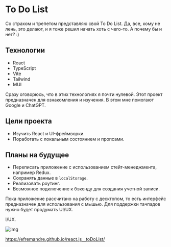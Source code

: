 # To Do List

Со страхом и трепетом представляю свой To Do List. Да, все, кому не лень, это делают, и я тоже решил начать хоть с чего-то. А почему бы и нет? :)

## Технологии

- React
- TypeScript
- Vite
- Tailwind
- MUI

Сразу оговорюсь, что в этих технологиях я почти нулевой. Этот проект предназначен для ознакомления и изучения. В этом мне помогают Google и ChatGPT.

## Цели проекта

- Изучить React и UI-фреймворки.
- Поработать с локальным состоянием и пропсами.

## Планы на будущее

- Переписать приложение с использованием стейт-менеджмента, например Redux.
- Сохранять данные в `localStorage`.
- Реализовать роутинг.
- Возможное подключение к бэкенду для создания учетной записи.

Пока приложение рассчитано на работу с десктопом, то есть интерфейс предназначен для использования с мышью. Для поддержки тачпадов нужно будет продумать UI/UX.

I/UX.

![img](https://github.com/efremandre/react.js__toDoList/assets/25119216/f616f75e-742a-4f66-94ee-4a19830a88dd)

https://efremandre.github.io/react.js__toDoList/
